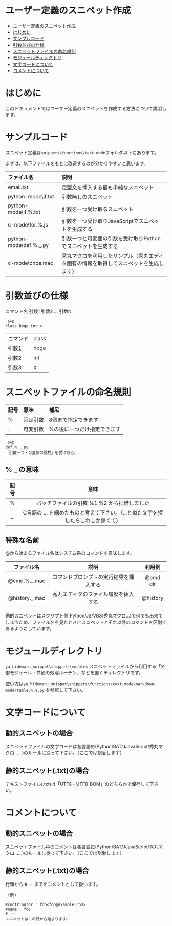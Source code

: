 # ユーザー定義のスニペット作成

- [ユーザー定義のスニペット作成](#ユーザー定義のスニペット作成)
- [はじめに](#はじめに)
- [サンプルコード](#サンプルコード)
- [引数並びの仕様](#引数並びの仕様)
- [スニペットファイルの命名規則](#スニペットファイルの命名規則)
- [モジュールディレクトリ](#モジュールディレクトリ)
- [文字コードについて](#文字コードについて)
- [コメントについて](#コメントについて)

# はじめに

このドキュメントではユーザー定義のスニペットを作成する方法について説明します。

# サンプルコード

スニペット定義は`snippets\functions\text-mode`フォルダ以下にあります。

まずは、以下ファイルをもとに改造するのが分かりやすいと思います。

|ファイル名|説明|
|:---|:---|
|email.txt|定型文を挿入する最も単純なスニペット|
|python-mode\if.txt|引数無しのスニペット|
|python-mode\if.%.txt|引数を一つ受け取るスニペット|
|c-mode\for.%.js|引数を一つ受け取りJavaScriptでスニペットを生成する|
|python-mode\def.%._.py|引数一つと可変個の引数を受け取りPythonでスニペットを生成する|
|c-mode\once.mac|秀丸マクロを利用したサンプル（秀丸エディタ固有の情報を取得してスニペットを生成します）|

# 引数並びの仕様

コマンド名 引数1 引数2 ... 引数N

	（例）
	class hoge int x

|||
|:---|:---|
|コマンド|class|
|引数1|hoge|
|引数2|int|
|引数3|x|

# スニペットファイルの命名規則

|記号|意味|補足|
|:---|:---|:---|
|%|固定引数|8個まで指定できます|
|_|可変引数|%の後に一つだけ指定できます|

	（例）
	def.%._.py
	「引数一つ・可変個の引数」を受け取る。

## % _ の意味

|記号|意味|
|:--:|:--:|
|%|バッチファイルの引数 %1 %2 から拝借しました|
|_|C言語の ... を縮めたものと考えて下さい。（...と似た文字を探したらこれしか無くて）|


## 特殊な名前

@から始まるファイル名はシステム系のコマンドを意味します。

|ファイル名|説明|利用例|
|:--:|:--:|:--:|
|@cmd.%._.mac|コマンドプロンプトの実行結果を挿入する|@cmd dir|
|@history._.mac|秀丸エディタのファイル履歴を挿入する|@history|

動的スニペットはスクリプト側(Python/JS/VBS/秀丸マクロ...)で何でも出来てしまうため、ファイル名を見たときにスニペットとそれ以外のコマンドを区別できるようにしています。

# モジュールディレクトリ

`ya_hidemaru_snippet\snippets\modules` スニペットファイルから利用する「外部モジュール・共通の処理ルーチン」などを置くディレクトリです。

使い方は`ya_hidemaru_snippet\snippets\functions\text-mode\markdown-mode\table.%.%.py` を参照して下さい。

# 文字コードについて

## 動的スニペットの場合

スニペットファイルの文字コードは各言語毎(Python/BAT/JJavaScript/秀丸マクロ……)のルールに従って下さい。（ここでは割愛します）

## 静的スニペット(.txt)の場合

テキストファイル(.txt)は「UTF8・UTF8-BOM」のどちらかで保存して下さい。

# コメントについて

## 動的スニペットの場合

スニペットファイル中のコメントは各言語毎(Python/BAT/JJavaScript/秀丸マクロ……)のルールに従って下さい。（ここでは割愛します）

## 静的スニペット(.txt)の場合

行頭から # -- までをコメントとして扱います。

（例）

	#contributor : foo<foo@example.com>
	#name : foo
	# --
	スニペットはこの行から始まります。
